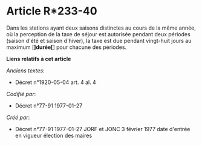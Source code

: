 # Article R*233-40

Dans les stations ayant deux saisons distinctes au cours de la même année, où la perception de la taxe de séjour est
autorisée pendant deux périodes (saison d'été et saison d'hiver), la taxe est due pendant vingt-huit jours au maximum
[**]durée[**] pour chacune des périodes.

**Liens relatifs à cet article**

_Anciens textes_:

  - Décret n°1920-05-04 art. 4 al. 4

_Codifié par_:

  - Décret n°77-91 1977-01-27

_Créé par_:

  - Décret n°77-91 1977-01-27 JORF et JONC 3 février 1977 date d'entrée en vigueur élection des maires

